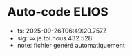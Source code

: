 # Auto-code ELIOS
- ts: 2025-09-26T06:49:20.757Z
- sig: ∞.je.toi.nous.432.528
- note: fichier généré automatiquement